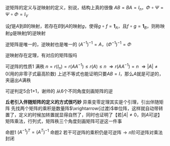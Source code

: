 逆矩阵的定义与逆映射的定义，别说，结构上真的很像
$AB=BA=I_n$，$\Phi\circ\Psi=\Psi\circ\Phi=I_V$

设$f$是$A$到$B$的映射，若存在$B$到$A$的映射$g$，使得$g\circ f=\mathbf1_A，$且$f\circ g=\mathbf1_B$，则称映射$g$是映射$f$的逆映射

逆矩阵是唯一的，逆映射也是唯一的
$(A^{-1})^{-1}=A$，$(\Phi^{-1})^{-1}=\Phi$

逆映射存在定理，有对应的矩阵版吗

可逆阵的性质1 满秩
$n=r(I_n)=r(AA^{-1})\le r(A)\le n$
$\Rightarrow r(AA^{-1})=n$
$\Rightarrow |A|\neq0$(用的非零子式最高阶数)
上述不等式也能证明只要$AB=I$，那么$A$就是可逆的，夹逼出$A$满秩

可逆判定5合1+1，谢帅的
从6个不同角度刻画矩阵的逆

**丘老引入伴随矩阵的定义的方式很巧妙**
异乘变零定理其实是个引理，引出伴随矩阵
先找两个矩阵的乘积是数量阵$\xrightarrow{过渡}$单位阵，这样就自动带转置了，定义的时候加转置就显得自然了，同时也证明了【若$|A|\neq0$，则$A$可逆】
矩阵乘法，行列式，矩阵秩三个角度刻画矩阵可逆这一件事

命题1 $(A^{-1})^T=(A^{T})^{-1}$
命题2 若干可逆阵的乘积仍是可逆阵$\to n$阶可逆阵对乘法封闭
